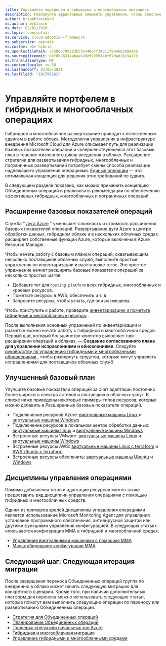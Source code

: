 ```yaml
---
title: Управляйте портфелем в гибридных и многооблачных операциях
description: Реализуйте эффективные элементы управления, чтобы обеспечить управление операциями в гибридных и многооблачных развертываниях с помощью плоскости управления предприятием Azure.
author: brianblanchard
ms.author: brblanch
ms.date: 02/01/2020
ms.topic: conceptual
ms.service: cloud-adoption-framework
ms.subservice: operate
ms.custom: e2e-hybrid
ms.openlocfilehash: c7586b799203b556446d7f34311f8a468308e398
ms.sourcegitcommit: b8f8b7631aabaab28e9705934bf67dad15e3a179
ms.translationtype: MT
ms.contentlocale: ru-RU
ms.lasthandoff: 03/03/2021
ms.locfileid: "101797262"
---
```

# <a name="manage-your-portfolio-across-hybrid-and-multicloud-operations"></a>Управляйте портфелем в гибридных и многооблачных операциях

Гибридное и многооблачное развертывание приводит к естественным сдвигам в работе облака. [Методология управления](../../manage/index.md) в инфраструктуре внедрения Microsoft Cloud для Azure описывает путь для реализации базовых показателей операций и совершенствующейся этот базовый план в течение жизненного цикла внедрения в облако. Расширение стратегии для развертывания гибридных, многооблачных и пограничных развертываний потребует смены способа реализации надлежащего управления операциями. [Единые операции](./unified-operations.md) — это оптимальная концепция для решения этих требований по сдвигу.

В следующем разделе показано, как можно применить концепцию Объединенных операций и реализовать рекомендации по обеспечению эффективных гибридных, многооблачных и пограничных операций.

## <a name="extending-your-operations-baseline"></a>Расширение базовых показателей операций

Служба " [дуга Azure](/azure/azure-arc/overview) " уменьшает сложность и стоимость расширения базовых показателей операций. Развертывание дуги Azure в центре обработки данных, гибридном облаке и в нескольких облачных средах расширяет собственные функции Azure, которые включены в Azure Resource Manager.

Чтобы начать работу с базовым планом операций, охватывающим несколько поставщиков облачных служб, выполните простые упражнения по инвентаризации и разстановке тегов. Это простое упражнение начнет расширять базовые показатели операций за несколько простых шагов:

- Добавьте тег для `hosting platform` всех гибридных, многооблачных и краевых ресурсов.
- Пометьте ресурсы в AWS, обеспечить и т. д.
- Запросите ресурсы, чтобы узнать, где они размещены.

Чтобы приступить к работе, проведите [инвентаризацию и пометьте гибридные и многооблачные ресурсы](../../manage/hybrid/server/best-practices/arc-inventory-tagging.md) .

<!-- docutune:casing "update management guide" -->

После выполнения основных упражнений по инвентаризации и разметке можно начать работу с гибридной и многооблачной средой. Первый шаг, который большинство клиентов выполняет при расширении операций в облаках, — **Создание согласованного плана для управления исправлениями и обновлениями**. Следуйте [руководству по управлению гибридными и многооблачными обновлениями](../../manage/hybrid/server/best-practices/arc-update-management.md) , чтобы развернуть средства, которые могут управлять исправлениями для поставщиков облачных служб.

## <a name="enhanced-baseline"></a>Улучшенный базовый план

Улучшите базовые показатели операций за счет адаптации постоянно более широкого спектра активов и поставщиков облачных услуг. В списке ниже приведены некоторые примеры типов ресурсов, которые можно добавить в Расширенные базовые показатели операций.

- Подключение ресурсов Azure: [виртуальные машины Linux](../../manage/hybrid/server/best-practices/arm-template-linux.md) и [виртуальные машины Windows](../../manage/hybrid/server/best-practices/arm-template-windows.md)
- Подключение ресурсов в локальном центре обработки данных: [виртуальные машины Linux](../../manage/hybrid/server/best-practices/onboard-server-linux.md) и [виртуальные машины Windows](../../manage/hybrid/server/best-practices/onboard-server-windows.md)
- Встроенные ресурсы VMware: [виртуальные машины Linux](../../manage/hybrid/server/best-practices/vmware-scaled-powercli-linux.md) и [виртуальные машины Windows](../../manage/hybrid/server/best-practices/vmware-scaled-powercli-windows.md)
- Встроенные ресурсы AWS: [виртуальные машины Linux с terraform](../../manage/hybrid/server/best-practices/aws-terraform-al2.md) и [AWS Ubuntu с terraform](../../manage/hybrid/server/best-practices/aws-terraform-ubuntu.md)
- Встроенные ресурсы обеспечить: [виртуальные машины Ubuntu](../../manage/hybrid/server/best-practices/gcp-terraform-ubuntu.md) и [Windows](../../manage/hybrid/server/best-practices/gcp-terraform-windows.md)

## <a name="operations-management-disciplines"></a>Дисциплины управления операциями

Помимо добавления тегов и адаптации ресурсов можно также предоставить ряд дисциплин управления операциями с помощью гибридных и многооблачных средств.

Одним из примеров зрелой дисциплины управления операциями является использование Microsoft Monitoring Agent для управления установкой программного обеспечения, антивирусной защитой или другими функциями управления конфигурацией. В следующих статьях описывается конфигурация MMA в гибридной и многооблачной средах.

- [Управление виртуальными машинами с помощью MMA](../../manage/hybrid/server/best-practices/arc-vm-extension-mma.md)
- [Масштабирование конфигурации MMA](../../manage/hybrid/server/best-practices/arc-vm-extension-custom-script.md)

## <a name="next-step-your-next-migration-iteration"></a>Следующий шаг: Следующая итерация миграции

После завершения переноса Объединенных операций группа по внедрению в облако может начать следующую миграцию для конкретного сценария. Кроме того, при наличии дополнительных платформ для переноса можно использовать следующие статьи, которые помогут вам выполнить следующие операции по переносу или развертыванию Объединенных операций.

- [Стратегия для Объединенных операций](./strategy.md)
- [Планирование Объединенных операций](./plan.md)
- [Проверка среды или начальных зон Azure](./ready.md)
- [Гибридная и многооблачная миграция](./migrate.md)
- [Управление гибридными и многооблачными средами](./govern.md)
